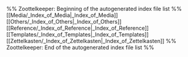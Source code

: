 %% Zoottelkeeper: Beginning of the autogenerated index file list  %%
 [[Media/_Index_of_Media|_Index_of_Media]]
 [[Others/_Index_of_Others|_Index_of_Others]]
 [[Reference/_Index_of_Reference|_Index_of_Reference]]
 [[Templates/_Index_of_Templates|_Index_of_Templates]]
 [[Zettelkasten/_Index_of_Zettelkasten|_Index_of_Zettelkasten]]
%% Zoottelkeeper: End of the autogenerated index file list  %% 

